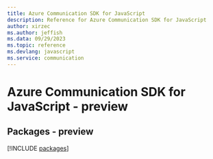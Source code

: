 ```yaml
---
title: Azure Communication SDK for JavaScript
description: Reference for Azure Communication SDK for JavaScript
author: xirzec
ms.author: jeffish
ms.data: 09/29/2023
ms.topic: reference
ms.devlang: javascript
ms.service: communication
---
```

# Azure Communication SDK for JavaScript - preview
## Packages - preview
[!INCLUDE [packages](communication-index.md)]